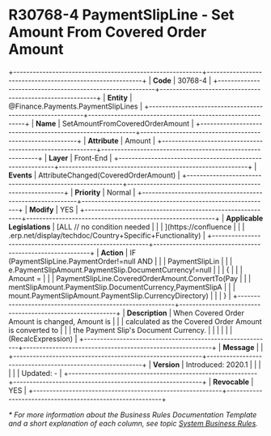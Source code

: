 ﻿---
erp.type: front-end-business-rule
erp.entity: Finance.Payments.PaymentSlipLines
---

# R30768-4 PaymentSlipLine - Set Amount From Covered Order Amount
+----------------------------------------------------------+----------------------------------------------------------+
| **Code**                                                 | 30768-4                                                  |
+----------------------------------------------------------+----------------------------------------------------------+
| **Entity**                                               | @Finance.Payments.PaymentSlipLines                       |
+----------------------------------------------------------+----------------------------------------------------------+
| **Name**                                                 | SetAmountFromCoveredOrderAmount                          |
+----------------------------------------------------------+----------------------------------------------------------+
| **Attribute**                                            | Amount                                                   |
+----------------------------------------------------------+----------------------------------------------------------+
| **Layer**                                                | Front-End                                                |
+----------------------------------------------------------+----------------------------------------------------------+
| **Events**                                               | AttributeChanged(CoveredOrderAmount)                     |
+----------------------------------------------------------+----------------------------------------------------------+
| **Priority**                                             | Normal                                                   |
+----------------------------------------------------------+----------------------------------------------------------+
| **Modify**                                               | YES                                                      |
+----------------------------------------------------------+----------------------------------------------------------+
| **Applicable Legislations**                              | [ALL // no condition needed                              |
|                                                          | ](https://confluence                                     |
|                                                          | .erp.net/display/techdoc/Country+Specific+Functionality) |
+----------------------------------------------------------+----------------------------------------------------------+
| **Action**                                               | IF (PaymentSlipLine.PaymentOrder!=null AND               |
|                                                          | PaymentSlipLin                                           |
|                                                          | e.PaymentSlipAmount.PaymentSlip.DocumentCurrency!=null   |
|                                                          | {                                                        |
|                                                          | Amount =                                                 |
|                                                          | PaymentSlipLine.CoveredOrderAmount.ConvertTo(Pay         |
|                                                          | mentSlipAmount.PaymentSlip.DocumentCurrency,PaymentSlipA |
|                                                          | mount.PaymentSlipAmount.PaymentSlip.CurrencyDirectory)   |
|                                                          | }                                                        |
+----------------------------------------------------------+----------------------------------------------------------+
| **Description**                                          | When Covered Order Amount is changed, Amount is          |
|                                                          | calculated as the Covered Order Amount is converted to   |
|                                                          | the Payment Slip\'s Document Currency.                   |
|                                                          |                                                          |
|                                                          | (RecalcExpression)                                       |
+----------------------------------------------------------+----------------------------------------------------------+
| **Message**                                              |                                                          |
+----------------------------------------------------------+----------------------------------------------------------+
| **Version**                                              | Introduced: 2020.1                                       |
|                                                          |                                                          |
|                                                          | Updated: -                                               |
+----------------------------------------------------------+----------------------------------------------------------+
| **Revocable**                                            | YES                                                      |
+----------------------------------------------------------+----------------------------------------------------------+

*\* For more information about the Business Rules Documentation Template and a short explanation of each column, see
topic [System Business Rules](../templates/template-description-system-business-rules.md).*
